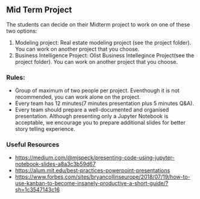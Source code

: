 ## Mid Term Project

The students can decide on their Midterm project to work on one of these two options:
1. Modeling project: Real estate modeling project (see the project folder). You can work on another project that you choose.
2. Business Intelligence Project: Olist Business Intellegince Project(see the project folder). You can work on another project that you choose.

### Rules:
- Group of maximum of two people per project. Eventhough it is not recommended, you can work alone on the project.
- Every team has 12 minutes(7 minutes presentation plus 5 minutes Q&A).
- Every team should prepare a well-documented and organised presentation. Although presenting only a Jupyter Notebook is acceptable, we encourage you to prepare additional slides for better story telling experience.

### Useful Resources
- https://medium.com/@mjspeck/presenting-code-using-jupyter-notebook-slides-a8a3c3b59d67
- https://alum.mit.edu/best-practices-powerpoint-presentations
- https://www.forbes.com/sites/bryancollinseurope/2018/07/19/how-to-use-kanban-to-become-insanely-productive-a-short-guide/?sh=1c3547143c16
